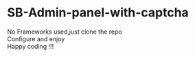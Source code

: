 # SB-Admin-panel-with-captcha
No Frameworks used,just clone the repo<br>
Configure and enjoy</br>
Happy coding !!!
